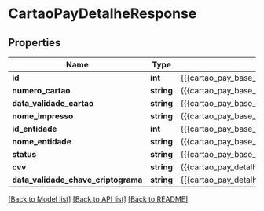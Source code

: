 # CartaoPayDetalheResponse

## Properties
Name | Type | Description | Notes
------------ | ------------- | ------------- | -------------
**id** | **int** | {{{cartao_pay_base_response_id_value}}} | [optional] 
**numero_cartao** | **string** | {{{cartao_pay_base_response_numero_cartao_value}}} | [optional] 
**data_validade_cartao** | **string** | {{{cartao_pay_base_response_data_validade_cartao_value}}} | [optional] 
**nome_impresso** | **string** | {{{cartao_pay_base_response_nome_impresso_value}}} | [optional] 
**id_entidade** | **int** | {{{cartao_pay_base_response_id_entidade_value}}} | [optional] 
**nome_entidade** | **string** | {{{cartao_pay_base_response_nome_entidade_value}}} | [optional] 
**status** | **string** | {{{cartao_pay_base_response_status_value}}} | [optional] 
**cvv** | **string** | {{{cartao_pay_detalhe_response_cvv_value}}} | [optional] 
**data_validade_chave_criptograma** | **string** | {{{cartao_pay_detalhe_response_data_validade_chave_criptograma_value}}} | [optional] 

[[Back to Model list]](../README.md#documentation-for-models) [[Back to API list]](../README.md#documentation-for-api-endpoints) [[Back to README]](../README.md)


